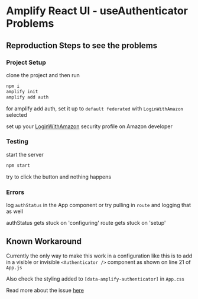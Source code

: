 # Amplify React UI - useAuthenticator Problems

## Reproduction Steps to see the problems

### Project Setup
clone the project and then run
```bash
npm i
amplify init
amplify add auth
```
for amplify add auth, set it up to `default federated` with `LoginWithAmazon` selected

set up your [LoginWithAmazon](https://developer.amazon.com/loginwithamazon/console/site/lwa/overview.html) security profile on Amazon developer

### Testing
start the server
```bash
npm start
```
try to click the button and nothing happens

### Errors
log `authStatus` in the App component or try pulling in `route` and logging that as well

authStatus gets stuck on 'configuring'
route gets stuck on 'setup'

## Known Workaround
Currently the only way to make this work in a configuration like this is to add in a visible or invisible `<Authenticator />` component as shown on line 21 of `App.js`

Also check the styling added to `[data-amplify-authenticator]` in `App.css`

Read more about the issue [here](https://github.com/aws-amplify/amplify-ui/issues/1497)

